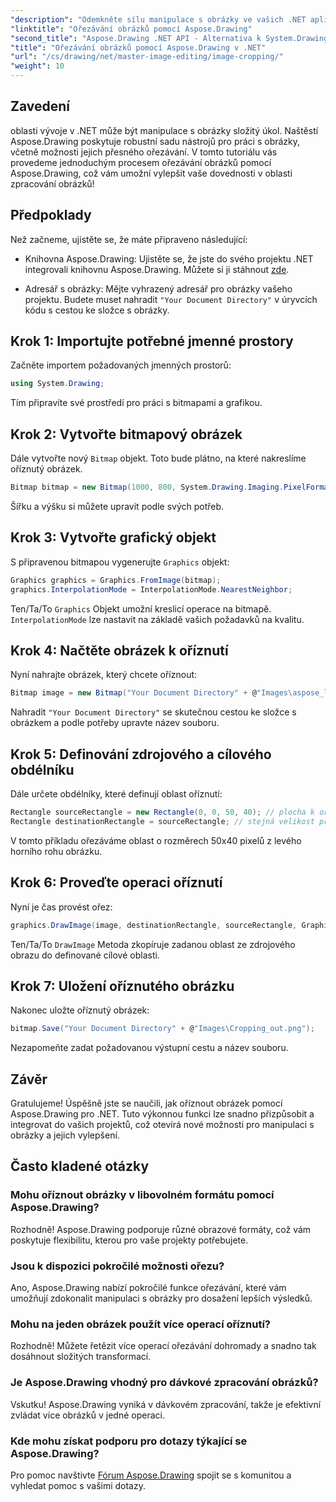 ```yaml
---
"description": "Odemkněte sílu manipulace s obrázky ve vašich .NET aplikacích s naším podrobným návodem k ořezávání obrázků pomocí Aspose.Drawing. Tento tutoriál zahrnuje vše, co potřebujete vědět, od vytvoření bitmapy až po uložení finálního oříznutého obrázku."
"linktitle": "Ořezávání obrázků pomocí Aspose.Drawing"
"second_title": "Aspose.Drawing .NET API - Alternativa k System.Drawing.Common"
"title": "Ořezávání obrázků pomocí Aspose.Drawing v .NET"
"url": "/cs/drawing/net/master-image-editing/image-cropping/"
"weight": 10
---
```


## Zavedení

oblasti vývoje v .NET může být manipulace s obrázky složitý úkol. Naštěstí Aspose.Drawing poskytuje robustní sadu nástrojů pro práci s obrázky, včetně možnosti jejich přesného ořezávání. V tomto tutoriálu vás provedeme jednoduchým procesem ořezávání obrázků pomocí Aspose.Drawing, což vám umožní vylepšit vaše dovednosti v oblasti zpracování obrázků!

## Předpoklady

Než začneme, ujistěte se, že máte připraveno následující:

- Knihovna Aspose.Drawing: Ujistěte se, že jste do svého projektu .NET integrovali knihovnu Aspose.Drawing. Můžete si ji stáhnout [zde](https://releases.aspose.com/drawing/net/).
  
- Adresář s obrázky: Mějte vyhrazený adresář pro obrázky vašeho projektu. Budete muset nahradit `"Your Document Directory"` v úryvcích kódu s cestou ke složce s obrázky.

## Krok 1: Importujte potřebné jmenné prostory

Začněte importem požadovaných jmenných prostorů:

```csharp
using System.Drawing;
```

Tím připravíte své prostředí pro práci s bitmapami a grafikou.

## Krok 2: Vytvořte bitmapový obrázek

Dále vytvořte nový `Bitmap` objekt. Toto bude plátno, na které nakreslíme oříznutý obrázek.

```csharp
Bitmap bitmap = new Bitmap(1000, 800, System.Drawing.Imaging.PixelFormat.Format32bppPArgb);
```

Šířku a výšku si můžete upravit podle svých potřeb.

## Krok 3: Vytvořte grafický objekt

S připravenou bitmapou vygenerujte `Graphics` objekt:

```csharp
Graphics graphics = Graphics.FromImage(bitmap);
graphics.InterpolationMode = InterpolationMode.NearestNeighbor;
```

Ten/Ta/To `Graphics` Objekt umožní kreslicí operace na bitmapě. `InterpolationMode` lze nastavit na základě vašich požadavků na kvalitu.

## Krok 4: Načtěte obrázek k oříznutí

Nyní nahrajte obrázek, který chcete oříznout:

```csharp
Bitmap image = new Bitmap("Your Document Directory" + @"Images\aspose_logo.png");
```

Nahradit `"Your Document Directory"` se skutečnou cestou ke složce s obrázkem a podle potřeby upravte název souboru.

## Krok 5: Definování zdrojového a cílového obdélníku

Dále určete obdélníky, které definují oblast oříznutí:

```csharp
Rectangle sourceRectangle = new Rectangle(0, 0, 50, 40); // plocha k ořezu
Rectangle destinationRectangle = sourceRectangle; // stejná velikost pro cíl
```

V tomto příkladu ořezáváme oblast o rozměrech 50x40 pixelů z levého horního rohu obrázku.

## Krok 6: Proveďte operaci oříznutí

Nyní je čas provést ořez:

```csharp
graphics.DrawImage(image, destinationRectangle, sourceRectangle, GraphicsUnit.Pixel);
```

Ten/Ta/To `DrawImage` Metoda zkopíruje zadanou oblast ze zdrojového obrazu do definované cílové oblasti.

## Krok 7: Uložení oříznutého obrázku

Nakonec uložte oříznutý obrázek:

```csharp
bitmap.Save("Your Document Directory" + @"Images\Cropping_out.png");
```

Nezapomeňte zadat požadovanou výstupní cestu a název souboru.

## Závěr

Gratulujeme! Úspěšně jste se naučili, jak oříznout obrázek pomocí Aspose.Drawing pro .NET. Tuto výkonnou funkci lze snadno přizpůsobit a integrovat do vašich projektů, což otevírá nové možnosti pro manipulaci s obrázky a jejich vylepšení.

## Často kladené otázky

### Mohu oříznout obrázky v libovolném formátu pomocí Aspose.Drawing?

Rozhodně! Aspose.Drawing podporuje různé obrazové formáty, což vám poskytuje flexibilitu, kterou pro vaše projekty potřebujete.

### Jsou k dispozici pokročilé možnosti ořezu?

Ano, Aspose.Drawing nabízí pokročilé funkce ořezávání, které vám umožňují zdokonalit manipulaci s obrázky pro dosažení lepších výsledků.

### Mohu na jeden obrázek použít více operací oříznutí?

Rozhodně! Můžete řetězit více operací ořezávání dohromady a snadno tak dosáhnout složitých transformací.

### Je Aspose.Drawing vhodný pro dávkové zpracování obrázků?

Vskutku! Aspose.Drawing vyniká v dávkovém zpracování, takže je efektivní zvládat více obrázků v jedné operaci.

### Kde mohu získat podporu pro dotazy týkající se Aspose.Drawing?

Pro pomoc navštivte [Fórum Aspose.Drawing](https://forum.aspose.com/c/diagram/17) spojit se s komunitou a vyhledat pomoc s vašimi dotazy.